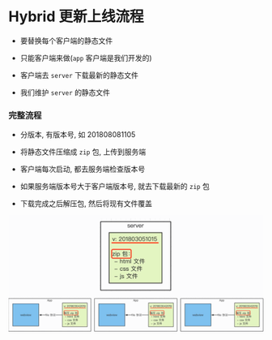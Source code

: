 # Hybrid 更新上线流程

- 要替换每个客户端的静态文件

- 只能客户端来做(`app` 客户端是我们开发的)

- 客户端去 `server` 下载最新的静态文件

- 我们维护 `server` 的静态文件

### 完整流程

- 分版本, 有版本号, 如 201808081105

- 将静态文件压缩成 `zip` 包, 上传到服务端

- 客户端每次启动, 都去服务端检查版本号

- 如果服务端版本号大于客户端版本号, 就去下载最新的 `zip` 包

- 下载完成之后解压包, 然后将现有文件覆盖

![](./media/hybrid-update-flow.png)
